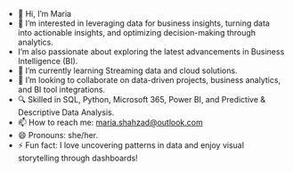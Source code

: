 - 👋 Hi, I’m Maria 
- 👀 I’m interested in leveraging data for business insights, turning data into actionable insights, and optimizing decision-making through analytics.
-  I’m also passionate about exploring the latest advancements in Business Intelligence (BI).
- 🌱 I’m currently learning Streaming data and cloud solutions.
- 💞️ I’m looking to collaborate on data-driven projects, business analytics, and BI tool integrations.
- 🔍 Skilled in SQL, Python, Microsoft 365, Power BI, and Predictive & Descriptive Data Analysis.
- 📫 How to reach me: maria.shahzad@outlook.com
- 😄 Pronouns: she/her.
- ⚡ Fun fact: I love uncovering patterns in data and enjoy visual storytelling through dashboards!


<!---
MariaBi23/MariaBi23 is a ✨ special ✨ repository because its `README.md` (this file) appears on your GitHub profile.
You can click the Preview link to take a look at your changes.
--->
